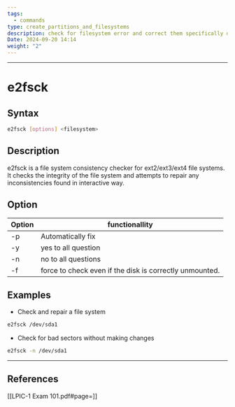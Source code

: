 ```yaml
---
tags:
  - commands
type: create_partitions_and_filesystems
description: check for filesystem error and correct them specifically designed for ext2, ext3 and ext4.
Date: 2024-09-20 14:14
weight: "2"
---
```


___
# e2fsck

## Syntax
```bash
e2fsck [options] <filesystem>
```

## Description

e2fsck is a file system consistency checker for ext2/ext3/ext4 file systems. It checks the integrity of the file system and attempts to repair any inconsistencies found in interactive way.


## Option

| Option | functionallity                                          |
| ------ | ------------------------------------------------------- |
| -p     | Automatically fix                                       |
| -y     | yes to all question                                     |
| -n     | no to all questions                                     |
| -f     | force to check even if the disk is correctly unmounted. |


## Examples
- Check and repair a file system
```bash
e2fsck /dev/sda1
```
- Check for bad sectors without making changes
```bash
e2fsck -n /dev/sda1
```
___
## References
[[LPIC-1 Exam 101.pdf#page=]]